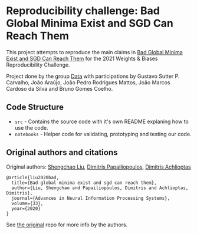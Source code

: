# Reproducibility challenge: Bad Global Minima Exist and SGD Can Reach Them

This project attempts to reproduce the main claims in [Bad Global Minima Exist and SGD Can Reach Them](https://arxiv.org/abs/1906.02613) for the 2021 Weights & Biases Reproducibility Challenge.

Project done by the group [Data](http://data.icmc.usp.br/) with participations by Gustavo Sutter P. Carvalho, João Araújo, João Pedro Rodrigues Mattos, João Marcos Cardoso da Silva and Bruno Gomes Coelho.

## Code Structure
- `src` - Contains the source code with it's own README explaning how to use the code.
- `notebooks` - Helper code for validating, prototyping and testing our code.

## Original authors and citations

Original authors: [Shengchao Liu](https://chao1224.github.io/), [Dimitris Papailiopoulos](http://papail.io/), [Dimitris Achlioptas](http://cgi.di.uoa.gr/~optas/)

```
@article{liu2020bad,
  title={Bad global minima exist and sgd can reach them},
  author={Liu, Shengchao and Papailiopoulos, Dimitris and Achlioptas, Dimitris},
  journal={Advances in Neural Information Processing Systems},
  volume={33},
  year={2020}
}
```

See [the original](https://github.com/chao1224/BadGlobalMinima) repo for more info by the authors.
